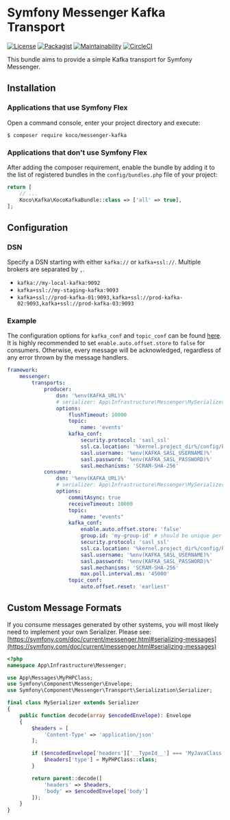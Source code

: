 # Symfony Messenger Kafka Transport

[![License](https://img.shields.io/github/license/KonstantinCodes/messenger-kafka.svg)](LICENSE)
[![Packagist](https://img.shields.io/packagist/dt/koco/messenger-kafka.svg)](https://packagist.org/packages/koco/messenger-kafka)
[![Maintainability](https://api.codeclimate.com/v1/badges/7fa3d2da6a828a676f35/maintainability)](https://codeclimate.com/github/KonstantinCodes/messenger-kafka/maintainability)
[![CircleCI](https://circleci.com/gh/KonstantinCodes/messenger-kafka.svg?style=svg)](https://circleci.com/gh/KonstantinCodes/messenger-kafka)

This bundle aims to provide a simple Kafka transport for Symfony Messenger.

## Installation

### Applications that use Symfony Flex

Open a command console, enter your project directory and execute:

```console
$ composer require koco/messenger-kafka
```

### Applications that don't use Symfony Flex

After adding the composer requirement, enable the bundle by adding it to the list of registered bundles
in the `config/bundles.php` file of your project:

```php
return [
    // ...
    Koco\Kafka\KocoKafkaBundle::class => ['all' => true],
];
```

## Configuration

### DSN
Specify a DSN starting with either `kafka://` or  `kafka+ssl://`. Multiple brokers are separated by `,`.
* `kafka://my-local-kafka:9092`
* `kafka+ssl://my-staging-kafka:9093`
* `kafka+ssl://prod-kafka-01:9093,kafka+ssl://prod-kafka-02:9093,kafka+ssl://prod-kafka-03:9093`

### Example
The configuration options for `kafka_conf` and `topic_conf` can be found [here](https://github.com/edenhill/librdkafka/blob/master/CONFIGURATION.md).
It is highly recommended to set `enable.auto.offset.store` to `false` for consumers. Otherwise, every message will be acknowledged, regardless of any error thrown by the message handlers.

```yaml
framework:
    messenger:
        transports:
            producer:
                dsn: '%env(KAFKA_URL)%'
                # serializer: App\Infrastructure\Messenger\MySerializer
                options:
                    flushTimeout: 10000
                    topic:
                        name: 'events'
                    kafka_conf:
                        security.protocol: 'sasl_ssl'
                        ssl.ca.location: '%kernel.project_dir%/config/kafka/ca.pem'
                        sasl.username: '%env(KAFKA_SASL_USERNAME)%'
                        sasl.password: '%env(KAFKA_SASL_PASSWORD)%'
                        sasl.mechanisms: 'SCRAM-SHA-256'
            consumer:
                dsn: '%env(KAFKA_URL)%'
                # serializer: App\Infrastructure\Messenger\MySerializer
                options:
                    commitAsync: true
                    receiveTimeout: 10000
                    topic:
                        name: "events"
                    kafka_conf:
                        enable.auto.offset.store: 'false'
                        group.id: 'my-group-id' # should be unique per consumer
                        security.protocol: 'sasl_ssl'
                        ssl.ca.location: '%kernel.project_dir%/config/kafka/ca.pem'
                        sasl.username: '%env(KAFKA_SASL_USERNAME)%'
                        sasl.password: '%env(KAFKA_SASL_PASSWORD)%'
                        sasl.mechanisms: 'SCRAM-SHA-256'
                        max.poll.interval.ms: '45000'
                    topic_conf:
                        auto.offset.reset: 'earliest'
```

## Custom Message Formats
If you consume messages generated by other systems, you will most likely need to implement your own Serializer.
Please see: [https://symfony.com/doc/current/messenger.html#serializing-messages](https://symfony.com/doc/current/messenger.html#serializing-messages)

```php
<?php
namespace App\Infrastructure\Messenger;

use App\Messages\MyPHPClass;
use Symfony\Component\Messenger\Envelope;
use Symfony\Component\Messenger\Transport\Serialization\Serializer;

final class MySerializer extends Serializer
{
    public function decode(array $encodedEnvelope): Envelope
    {
        $headers = [
            'Content-Type' => 'application/json'
        ];

        if ($encodedEnvelope['headers']['__TypeId__'] === 'MyJavaClass') {
            $headers['type'] = MyPHPClass::class;
        }

        return parent::decode([
            'headers' => $headers,
            'body' => $encodedEnvelope['body']
        ]);
    }
}
```
